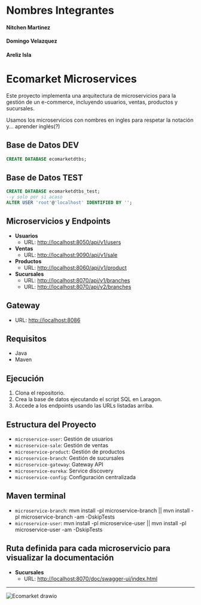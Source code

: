 # Nombres Integrantes
#### Nitchen Martinez
#### Domingo Velazquez
#### Areliz Isla

# Ecomarket Microservices

Este proyecto implementa una arquitectura de microservicios para la gestión de un e-commerce, incluyendo usuarios, ventas, productos y sucursales.

Usamos los microservicios con nombres en ingles para respetar la notación y...
aprender inglés(?)

## Base de Datos DEV

```sql
CREATE DATABASE ecomarketdtbs;
```

## Base de Datos TEST
```sql
CREATE DATABASE ecomarketdtbs_test;
--y solo por si acaso
ALTER USER 'root'@'localhost' IDENTIFIED BY '';
```

## Microservicios y Endpoints

- **Usuarios**
  - URL: [http://localhost:8050/api/v1/users](http://localhost:8050/api/v1/users)
- **Ventas**
  - URL: [http://localhost:9090/api/v1/sale](http://localhost:9090/api/v1/sale)
- **Productos**
  - URL: [http://localhost:8060/api/v1/product](http://localhost:8060/api/v1/product)
- **Sucursales**
  - URL: [http://localhost:8070/api/v1/branches](http://localhost:8070/api/v1/branches)
  - URL: [http://localhost:8070/api/v2/branches](http://localhost:8070/api/v2/branches)

## Gateway

- URL: [http://localhost:8086](http://localhost:8086)

## Requisitos

- Java
- Maven

## Ejecución

1. Clona el repositorio.
2. Crea la base de datos ejecutando el script SQL en Laragon.
3. Accede a los endpoints usando las URLs listadas arriba.

## Estructura del Proyecto

- `microservice-user`: Gestión de usuarios
- `microservice-sale`: Gestión de ventas
- `microservice-product`: Gestión de productos
- `microservice-branch`: Gestión de sucursales
- `microservice-gateway`: Gateway API
- `microservice-eureka`: Service discovery
- `microservice-config`: Configuración centralizada


## Maven terminal

- `microservice-branch`: mvn install -pl microservice-branch || mvn install -pl microservice-branch -am -DskipTests
- `microservice-user`: mvn install -pl microservice-user || mvn install -pl microservice-user -am -DskipTests

## Ruta definida para cada microservicio para visualizar la documentación

- **Sucursales**
  - URL: [http://localhost:8070/doc/swagger-ui/index.html](http://localhost:8070/doc/swagger-ui/index.html)

---
![Ecomarket drawio](https://github.com/user-attachments/assets/0c0f2a14-3ab4-487c-809f-272082edeb09)


